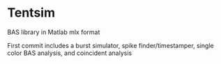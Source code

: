 # Tentsim
BAS library in Matlab mlx format


First commit includes a burst simulator, spike finder/timestamper, single color BAS analysis, and coincident analysis
